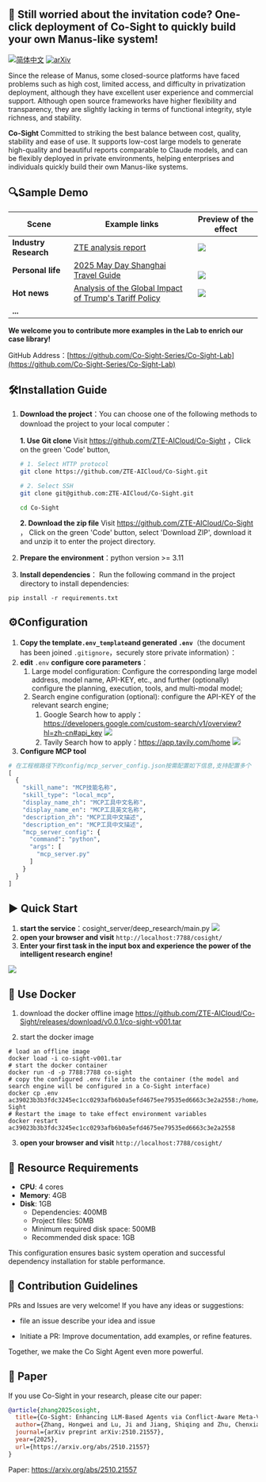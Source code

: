 
## 🚀 Still worried about the invitation code? One-click deployment of Co-Sight to quickly build your own Manus-like system!

[![简体中文](https://img.shields.io/badge/简体中文-点击查看-orange)](README-zh.md)
[![arXiv](https://img.shields.io/badge/arXiv-2510.21557-b31b1b)](https://arxiv.org/abs/2510.21557)

Since the release of Manus, some closed-source platforms have faced problems such as high cost, limited access, and difficulty in privatization deployment, although they have excellent user experience and commercial support. Although open source frameworks have higher flexibility and transparency, they are slightly lacking in terms of functional integrity, style richness, and stability.

**Co-Sight** Committed to striking the best balance between cost, quality, stability and ease of use. It supports low-cost large models to generate high-quality and beautiful reports comparable to Claude models, and can be flexibly deployed in private environments, helping enterprises and individuals quickly build their own Manus-like systems.

## 🔍Sample Demo

| Scene                 | Example links                                                                 | Preview of the effect                           |
|-----------------------|-------------------------------------------------------------------------------|-------------------------------------------------|
| **Industry Research** | [ZTE analysis report](https://www.youtube.com/watch?v=SNd8kYPxr3s)                       | ![](assets/Pasted_image_20250501015026.png)     |
| **Personal life**     | [2025 May Day Shanghai Travel Guide](https://www.youtube.com/watch?v=IkAGq0e1Lio&feature=youtu.be) | <br>![](assets/Pasted_image_20250501015117.png) |
| **Hot news**              | [Analysis of the Global Impact of Trump's Tariff Policy](https://www.youtube.com/watch?v=19-BmlHuG_E)                  | ![](assets/Pasted_image_20250501015617.png)     |
| **...**               |                                                                               |                                                 |

**We welcome you to contribute more examples in the Lab to enrich our case library!**  

GitHub Address：[https://github.com/Co-Sight-Series/Co-Sight-Lab](https://github.com/Co-Sight-Series/Co-Sight-Lab)

## 🛠Installation Guide

1. **Download the project**：You can choose one of the following methods to download the project to your local computer：
   
   **1. Use Git clone**
   Visit https://github.com/ZTE-AICloud/Co-Sight ，Click on the green 'Code' button,

   ```bash
   # 1. Select HTTP protocol
   git clone https://github.com/ZTE-AICloud/Co-Sight.git
   
   # 2. Select SSH
   git clone git@github.com:ZTE-AICloud/Co-Sight.git
   
   cd Co-Sight
   ```

   **2. Download the zip file**
   Visit https://github.com/ZTE-AICloud/Co-Sight ， Click on the green 'Code' button, select 'Download ZIP', download it and unzip it to enter the project directory.

2. **Prepare the environment**：python version >= 3.11
  
3. **Install dependencies**：  Run the following command in the project directory to install dependencies:
```shell
pip install -r requirements.txt
```

## ⚙️Configuration

1. **Copy the template`.env_template`and generated `.env`**（the document has been joined `.gitignore`，securely store private information）：
2. **edit** `.env` **configure core parameters**：
	1. Large model configuration: Configure the corresponding large model address, model name, API-KEY, etc., and further (optionally) configure the planning, execution, tools, and multi-modal model;
	2. Search engine configuration (optional): configure the API-KEY of the relevant search engine;
		1. Google Search how to apply：https://developers.google.com/custom-search/v1/overview?hl=zh-cn#api_key
		   ![](assets/Pasted_image_20250916105315.png)	
		2. Tavily Search how to apply：https://app.tavily.com/home
		   ![](assets/Pasted_image_20250502115315.png)
3. **Configure MCP tool**
```python
# 在工程根路径下的config/mcp_server_config.json按需配置如下信息,支持配置多个
[
  {
    "skill_name": "MCP技能名称",
    "skill_type": "local_mcp",
    "display_name_zh": "MCP工具中文名称",
    "display_name_en": "MCP工具英文名称",
    "description_zh": "MCP工具中文描述",
    "description_en": "MCP工具中文描述",
    "mcp_server_config": {
      "command": "python",
      "args": [
        "mcp_server.py"
      ]
    }
  }
]
```
		  
## ▶️ Quick Start

1. **start the service**：cosight_server/deep_research/main.py
![](./assets/Pasted_image_20250430225822.png)
2. **open your browser and visit**
`http://localhost:7788/cosight/`
3. **Enter your first task in the input box and experience the power of the intelligent research engine!**

![](assets/Pasted_image_20250501020936.png)


## 🐳 Use Docker

1. download the docker offline image
https://github.com/ZTE-AICloud/Co-Sight/releases/download/v0.0.1/co-sight-v001.tar

2. start the docker image
```shell
# load an offline image
docker load -i co-sight-v001.tar
# start the docker container
docker run -d -p 7788:7788 co-sight
# copy the configured .env file into the container (the model and search engine will be configured in a Co-Sight interface)
docker cp .env ac39023b3b3fdc3245ec1cc0293afb6b0a5efd4675ee79535ed6663c3e2a2558:/home/Co-Sight
# Restart the image to take effect environment variables
docker restart ac39023b3b3fdc3245ec1cc0293afb6b0a5efd4675ee79535ed6663c3e2a2558
```

3. **open your browser and visit**
`http://localhost:7788/cosight/`

## 📣 Resource Requirements
- **CPU**: 4 cores  
- **Memory**: 4GB  
- **Disk**: 1GB  
  - Dependencies: 400MB  
  - Project files: 50MB  
  - Minimum required disk space: 500MB  
  - Recommended disk space: 1GB

This configuration ensures basic system operation and successful dependency installation for stable performance.

## 🤝 Contribution Guidelines

PRs and Issues are very welcome! If you have any ideas or suggestions:

- file an issue describe your idea and issue
  
- Initiate a PR: Improve documentation, add examples, or refine features.
  

Together, we make the Co Sight Agent even more powerful.

## 📄 Paper

If you use Co-Sight in your research, please cite our paper:

```bibtex
@article{zhang2025cosight,
  title={Co-Sight: Enhancing LLM-Based Agents via Conflict-Aware Meta-Verification and Trustworthy Reasoning with Structured Facts},
  author={Zhang, Hongwei and Lu, Ji and Jiang, Shiqing and Zhu, Chenxiang and Xie, Li and Zhong, Chen and Chen, Haoran and Zhu, Yurui and Du, Yongsheng and Gao, Yanqin and Huang, Lingjun and Wang, Baoli and Tan, Fang and Zou, Peng},
  journal={arXiv preprint arXiv:2510.21557},
  year={2025},
  url={https://arxiv.org/abs/2510.21557}
}
```

Paper: https://arxiv.org/abs/2510.21557